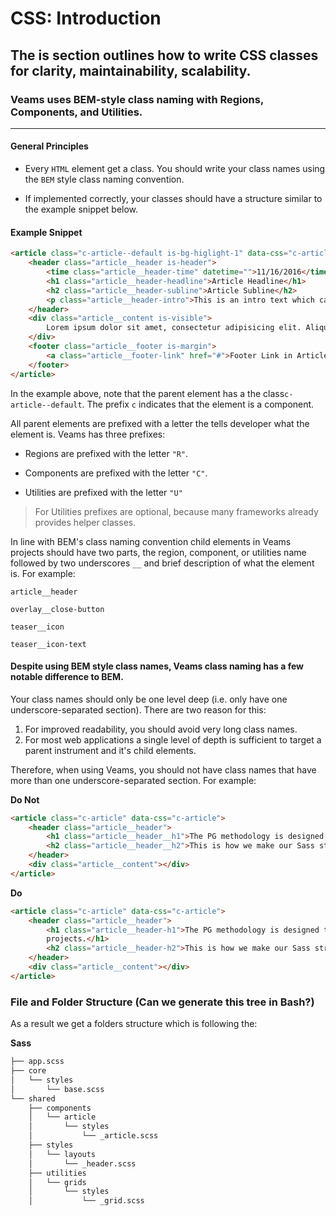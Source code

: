 # CSS: Introduction

## The is section outlines how to write CSS classes for clarity, maintainability, scalability. 

### Veams uses BEM-style class naming with Regions, Components, and Utilities.
---

#### General Principles

- Every `HTML` element get a class. You should write your class names using the `BEM` style class naming convention. 

- If implemented correctly, your classes should have a structure similar to the example snippet below.

#### Example Snippet

``` html
<article class="c-article--default is-bg-higlight-1" data-css="c-article">
	<header class="article__header is-header">
		<time class="article__header-time" datetime="">11/16/2016</time>
		<h1 class="article__header-headline">Article Headline</h1>
		<h2 class="article__header-subline">Article Subline</h2>
		<p class="article__header-intro">This is an intro text which can be used in every article component.</p>
	</header>
	<div class="article__content is-visible">
		Lorem ipsum dolor sit amet, consectetur adipisicing elit. Aliquam aperiam architecto atque cupiditate dicta earum ex facilis harum incidunt, laboriosam officiis placeat quas recusandae, rerum, sit tempore tenetur. Impedit, velit.
	</div>
	<footer class="article__footer is-margin">
		<a class="article__footer-link" href="#">Footer Link in Article</a>
	</footer>
</article>
``` 

In the example above, note that the parent element has a the class`c-article--default`. The prefix `c` indicates that
the element is a component. 

All parent elements are prefixed with a letter the tells developer what the element is. Veams has three 
prefixes:

- Regions are prefixed with the letter `"R"`. 

- Components are prefixed with the letter `"C"`. 

- Utilities are prefixed with the letter `"U"`

> For Utilities prefixes are optional, because many frameworks already provides helper classes.

In line with BEM's class naming convention child elements in Veams projects should have two parts, the region, 
component, or utilities name followed by two underscores `__` and brief description of what the element is. For 
example: 

`article__header`

`overlay__close-button`

`teaser__icon`

`teaser__icon-text`


#### Despite using BEM style class names, Veams class naming has a few notable difference to BEM.

Your class names should only be one level deep (i.e. only have one underscore-separated section). There are two reason 
for this:

1. For improved readability, you should avoid very long class names.
2. For most web applications a single level of depth is sufficient to target a parent instrument and it's child 
elements.

Therefore, when using Veams, you should not have class names that have more than one underscore-separated section. 
For example:  

**Do Not**

``` html
<article class="c-article" data-css="c-article">
	<header class="article__header">
		<h1 class="article__header__h1">The PG methodology is designed to be used in large, long lived websites and projects.</h1>
		<h2 class="article__header__h2">This is how we make our Sass structure scalable.</h2>
	</header>
	<div class="article__content"></div>
</article>
``` 

**Do**

``` html
<article class="c-article" data-css="c-article">
	<header class="article__header">
		<h1 class="article__header-h1">The PG methodology is designed to be used in large, long lived websites and 
		projects.</h1>
		<h2 class="article__header-h2">This is how we make our Sass structure scalable.</h2>
	</header>
	<div class="article__content"></div>
</article>
``` 

### File and Folder Structure (Can we generate this tree in  Bash?)

As a result we get a folders structure which is following the: 

**Sass**

``` bash
├── app.scss
├── core
│   └── styles
│       └── base.scss
└── shared
    ├── components
    │   └── article
    │       └── styles
    │           └── _article.scss
    ├── styles
    │   └── layouts
    │       └── _header.scss
    ├── utilities
    │   └── grids
    │       └── styles
    │           └── _grid.scss
``` 

